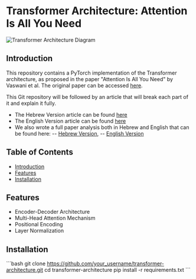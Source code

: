 # Transformer Architecture: Attention Is All You Need

![Transformer Architecture Diagram](your_image_link_here)

## Introduction

This repository contains a PyTorch implementation of the Transformer architecture, as proposed in the paper "Attention Is All You Need" by Vaswani et al. The original paper can be accessed [here](https://arxiv.org/pdf/1706.03762.pdf).

This Git repository will be followed by an article that will break each part of it and explain it fully.
- The Hebrew Version article can be found [here](https://docs.google.com/document/d/1ySJddUs4bFewUiJ2J4tT_0I_FxP59vA8eAXEJrHV2eo/edit?usp=sharing)
- The English Version article can be found [here](https://docs.google.com/document/d/1aggiNVzVek-evQ1HiVyY8OTLg0H3NX4oX7WBVbCNumo/edit?usp=sharing)
- We also wrote a full paper analysis both in Hebrew and English that can be found here:
-- [Hebrew Version](https://docs.google.com/document/d/1xBkt3H7ffNtcEh__Cnw9Mw3dVgjAN8je0kOy_m5WXyA/edit?usp=sharing), 
-- [English Version](https://docs.google.com/document/d/19gLgIY17IOnaATim8inncxGW4LV_4y9AeVdMfY1dPGk/edit?usp=sharing)

## Table of Contents

- [Introduction](#introduction)
- [Features](#features)
- [Installation](#installation)

## Features

- Encoder-Decoder Architecture
- Multi-Head Attention Mechanism
- Positional Encoding
- Layer Normalization

## Installation

\`\`\`bash
git clone https://github.com/your_username/transformer-architecture.git
cd transformer-architecture
pip install -r requirements.txt
\`\`\`


